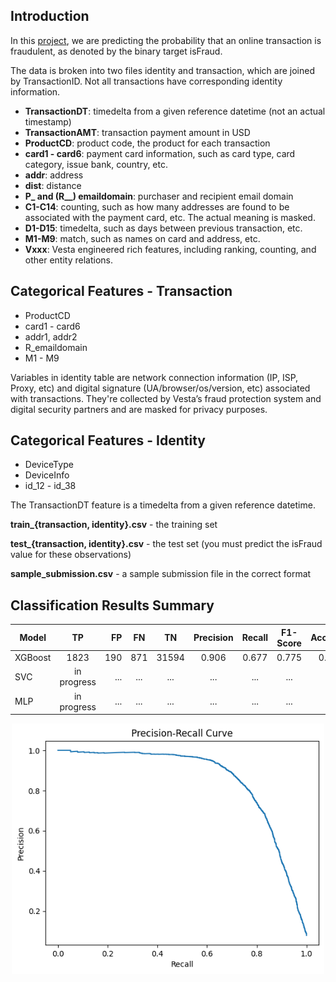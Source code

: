 ## Introduction

In this [project](https://www.kaggle.com/competitions/ieee-fraud-detection/data), we are predicting the probability that an online transaction is fraudulent, as denoted by the binary target isFraud.

The data is broken into two files identity and transaction, which are joined by TransactionID. Not all transactions have corresponding identity information.


* **TransactionDT**: timedelta from a given reference datetime (not an actual timestamp)
* **TransactionAMT**: transaction payment amount in USD
* **ProductCD**: product code, the product for each transaction
* **card1 - card6**: payment card information, such as card type, card category, issue bank, country, etc.
* **addr**: address
* **dist**: distance
* **P_ and (R__) emaildomain**: purchaser and recipient email domain
* **C1-C14**: counting, such as how many addresses are found to be associated with the payment card, etc. The actual meaning is masked.
* **D1-D15**: timedelta, such as days between previous transaction, etc.
* **M1-M9**: match, such as names on card and address, etc.
* **Vxxx**: Vesta engineered rich features, including ranking, counting, and other entity relations.

## Categorical Features - Transaction

* ProductCD
* card1 - card6
* addr1, addr2
* R_emaildomain
* M1 - M9

Variables in identity table are network connection information (IP, ISP, Proxy, etc) and digital signature (UA/browser/os/version, etc) associated with transactions.
They're collected by Vesta’s fraud protection system and digital security partners and are masked for privacy purposes.

## Categorical Features - Identity

* DeviceType
* DeviceInfo
* id_12 - id_38

The TransactionDT feature is a timedelta from a given reference datetime.

**train_{transaction, identity}.csv** - the training set

**test_{transaction, identity}.csv** - the test set (you must predict the isFraud value for these observations)

**sample_submission.csv** - a sample submission file in the correct format

## Classification Results Summary

| Model         |   TP  | FP | FN | TN | Precision | Recall | F1-Score | Accuracy | ROC AUC |
| ------------- |:-----:| -----:|:--:|:--:|:--:|:---------:|:------:|:--------:|:-------:|
| XGBoost    | 1823   | 190    | 871  | 31594  | 0.906 | 0.677  | 0.775  | 0.969  | 0.835  |
| SVC    | in progress   | ... | ... |... | ... | ... | ... | ... | ...    |
| MLP    | in progress   | ... | ... |... | ... | ... | ... | ... | ...    |

<p align="center">
  <img width="500" src="https://github.com/r2rro/Credit-Card-Fraud-Detection/blob/main/images/roc_auc.png" alt="roc_auc">
</p>
